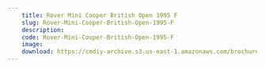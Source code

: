```yaml
---
    title: Rover Mini Cooper British Open 1995 F
    slug: Rover-Mini-Cooper-British-Open-1995-F
    description:
    code: Rover-Mini-Cooper-British-Open-1995-F
    image:
    download: https://cmdiy-archive.s3.us-east-1.amazonaws.com/brochures/documents/Rover+Mini+Cooper+British+Open+1995+F.pdf
---
```

<!-- Content of the page -->

##
        